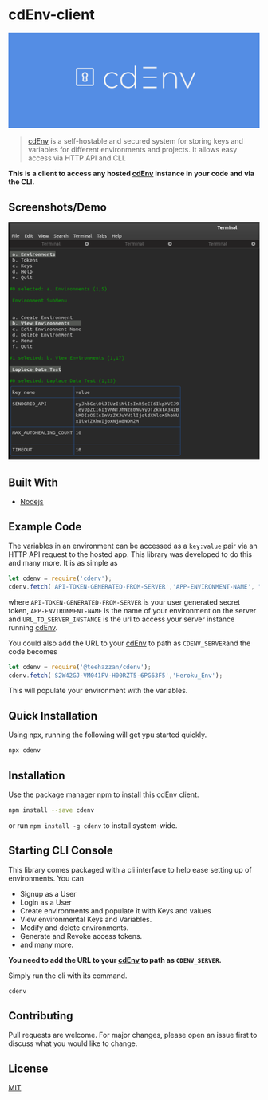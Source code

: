 # cdEnv-client
![Logo](https://github.com/teezzan/cdEnv/blob/master/images/cdenv-logo.png)

>[cdEnv](https://github.com/teezzan/cdEnv) is a self-hostable and secured system for storing keys and variables for different environments and projects. It allows easy access via HTTP API and CLI.

**This is a client to access any hosted [cdEnv](https://github.com/teezzan/cdEnv) instance in your code and via the CLI.**



## Screenshots/Demo
![ScreenShot](https://github.com/teezzan/cdEnv/blob/master/images/cdenv.png)
## Built With

- [Nodejs](https://nodejs.org/en/)


## Example Code

The variables in an environment can be accessed as a `key:value` pair via an HTTP API request to the hosted app. This library was developed to do this and many more. It is as simple as 

```javascript
let cdenv = require('cdenv');
cdenv.fetch('API-TOKEN-GENERATED-FROM-SERVER','APP-ENVIRONMENT-NAME', "URL_TO_SERVER_INSTANCE");

```
where `API-TOKEN-GENERATED-FROM-SERVER` is your user generated secret token, `APP-ENVIRONMENT-NAME` is the name of your environment on the server and `URL_TO_SERVER_INSTANCE` is the url to access your server instance running [cdEnv](https://github.com/teezzan/cdEnv).


You could also add the URL to your [cdEnv](https://github.com/teezzan/cdEnv) to path as `CDENV_SERVER`and the code becomes

```javascript
let cdenv = require('@teehazzan/cdenv');
cdenv.fetch('S2W42GJ-VM041FV-H00RZT5-6PG63F5','Heroku_Env');

```
This will populate your environment with the variables.

## Quick Installation
Using npx, running the following will get ypu started quickly.
```bash
npx cdenv
```

## Installation

Use the package manager [npm](https://www.npmjs.com/get-npm) to install this cdEnv client.

```bash
npm install --save cdenv
```
 or run `npm install -g cdenv` to install system-wide.


## Starting CLI Console
This library comes packaged with a cli interface to help ease setting up of environments. You can 
- Signup as a User
- Login as a User
- Create environments and populate it with Keys and values
- View environmental Keys and Variables.
- Modify and delete environments.
- Generate and Revoke access tokens.
- and many more.

**You need to add the URL to your [cdEnv](https://github.com/teezzan/cdEnv) to path as `CDENV_SERVER`.**

Simply run the cli with its command. 

```bash
cdenv
```

## Contributing
Pull requests are welcome. For major changes, please open an issue first to discuss what you would like to change.

## License
[MIT](https://choosealicense.com/licenses/mit/)